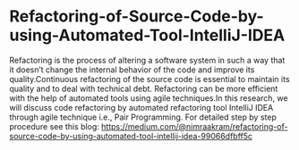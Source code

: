 # Refactoring-of-Source-Code-by-using-Automated-Tool-IntelliJ-IDEA
 Refactoring is the process of altering a software system in such a way that it doesn’t change the internal behavior of the code and improve its quality.Continuous refactoring of the source code is essential to maintain its quality and to deal with technical debt. Refactoring can be more efficient with the help of automated tools using agile techniques.In this research, we will discuss code refactoring by automated refactoring tool IntelliJ IDEA through agile technique i.e., Pair Programming.
 For detailed step by step procedure see this blog: https://medium.com/@nimraakram/refactoring-of-source-code-by-using-automated-tool-intellij-idea-99066dfbff5c 
